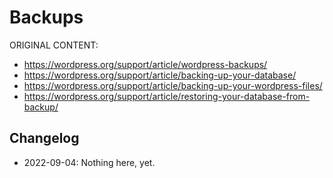# Backups

ORIGINAL CONTENT:
* https://wordpress.org/support/article/wordpress-backups/
* https://wordpress.org/support/article/backing-up-your-database/
* https://wordpress.org/support/article/backing-up-your-wordpress-files/
* https://wordpress.org/support/article/restoring-your-database-from-backup/

## Changelog

- 2022-09-04: Nothing here, yet.

